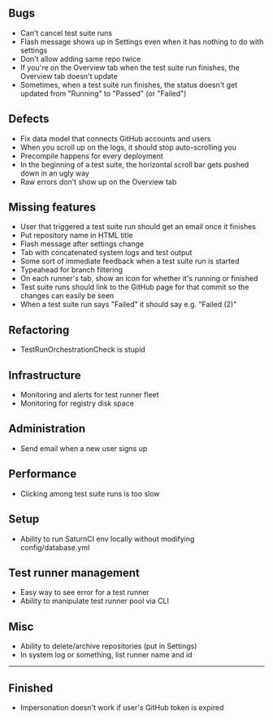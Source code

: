 ## Bugs
- Can't cancel test suite runs
- Flash message shows up in Settings even when it has nothing to do with settings
- Don't allow adding same repo twice
- If you're on the Overview tab when the test suite run finishes, the Overview tab doesn't update
- Sometimes, when a test suite run finishes, the status doesn't get updated from "Running" to "Passed" (or "Failed")

## Defects
- Fix data model that connects GitHub accounts and users
- When you scroll up on the logs, it should stop auto-scrolling you
- Precompile happens for every deployment
- In the beginning of a test suite, the horizontal scroll bar gets pushed down in an ugly way
- Raw errors don't show up on the Overview tab

## Missing features
- User that triggered a test suite run should get an email once it finishes
- Put repository name in HTML title
- Flash message after settings change
- Tab with concatenated system logs and test output
- Some sort of immediate feedback when a test suite run is started
- Typeahead for branch filtering
- On each runner's tab, show an icon for whether it's running or finished
- Test suite runs should link to the GitHub page for that commit so the changes can easily be seen
- When a test suite run says "Failed" it should say e.g. "Failed (2)"

## Refactoring
- TestRunOrchestrationCheck is stupid

## Infrastructure
- Monitoring and alerts for test runner fleet
- Monitoring for registry disk space

## Administration
- Send email when a new user signs up

## Performance
- Clicking among test suite runs is too slow

## Setup
- Ability to run SaturnCI env locally without modifying config/database.yml

## Test runner management
- Easy way to see error for a test runner
- Ability to manipulate test runner pool via CLI

## Misc
- Ability to delete/archive repositories (put in Settings)
- In system log or something, list runner name and id

----------------------------------------------------------------

## Finished
- Impersonation doesn't work if user's GitHub token is expired

